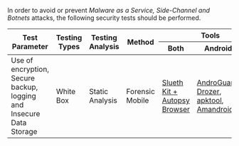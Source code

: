 In order to avoid or prevent *Malware as a Service, Side-Channel and Botnets* attacks, the following security tests should be performed.


</style>
<table class="tg">
<thead>
  <tr>
    <th class="tg-amwm" rowspan="2">Test Parameter</th>
    <th class="tg-amwm" rowspan="2">Testing Types</th>
    <th class="tg-amwm" rowspan="2">Testing Analysis</th>
    <th class="tg-amwm" rowspan="2">Method</th>
    <th class="tg-amwm" colspan="3">Tools</th>
  </tr>
  <tr>
    <th class="tg-amwm">Both</th>
    <th class="tg-amwm">Android</th>
    <th class="tg-amwm">iOS</th>
  </tr>
</thead>
<tbody>
  <tr>
    <td class="tg-0lax">Use of   encryption, Secure backup, <br>logging and Insecure Data Storage</td>
    <td class="tg-0lax">White Box</td>
    <td class="tg-0lax">Static Analysis</td>
    <td class="tg-0lax">Forensic Mobile</td>
    <td class="tg-0lax"><a href="https://www.sleuthkit.org/index.php">Slueth Kit + Autopsy Browser</a></td>
    <td class="tg-0lax"><a href="https://github.com/androguard/androguard">AndroGuard</a>, <a href="https://labs.f-secure.com/assets/BlogFiles/mwri-drozer-user-guide-2015-03-23.pdf">Drozer</a>, <a href="https://github.com/iBotPeaches/Apktool">apktool</a>, <a href="https://dl.acm.org/doi/10.1145/3183575">Amandroid</a></td>
    <td class="tg-0lax"></td>
  </tr>
</tbody>
</table>
